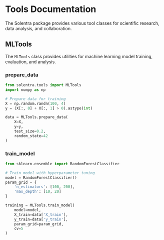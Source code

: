 # Tools Documentation

The Solentra package provides various tool classes for scientific research, data analysis, and collaboration.

## MLTools

The `MLTools` class provides utilities for machine learning model training, evaluation, and analysis.

### prepare_data

```python
from solentra.tools import MLTools
import numpy as np

# Prepare data for training
X = np.random.randn(100, 4)
y = (X[:, 0] + X[:, 1] > 0).astype(int)

data = MLTools.prepare_data(
    X=X,
    y=y,
    test_size=0.2,
    random_state=42
)
```

### train_model

```python
from sklearn.ensemble import RandomForestClassifier

# Train model with hyperparameter tuning
model = RandomForestClassifier()
param_grid = {
    'n_estimators': [100, 200],
    'max_depth': [10, 20]
}

training = MLTools.train_model(
    model=model,
    X_train=data['X_train'],
    y_train=data['y_train'],
    param_grid=param_grid,
    cv=5
)
```
